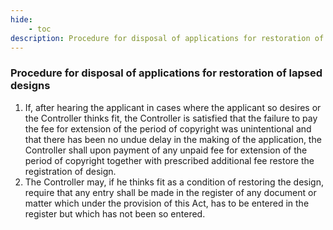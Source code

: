 ```yaml
---
hide:
    - toc
description: Procedure for disposal of applications for restoration of lapsed designs
---
```


### Procedure for disposal of applications for restoration of lapsed designs

1. If, after hearing the applicant in cases where the applicant so desires or the Controller thinks fit, the Controller is satisfied that the failure to pay the fee for extension of the period of copyright was unintentional and that there has been no undue delay in the making of the application, the Controller shall upon payment of any unpaid fee for extension of the period of copyright together with prescribed additional fee restore the registration of design.
2. The Controller may, if he thinks fit as a condition of restoring the design, require that any entry shall be made in the register of any document or matter which under the provision of this Act, has to be entered in the register but which has not been so entered.
